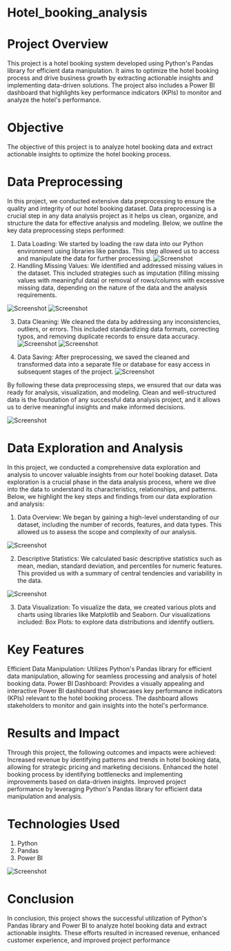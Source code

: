 # Hotel_booking_analysis
# Project Overview
This project is a hotel booking system developed using Python's Pandas library for efficient data manipulation. It aims to optimize the hotel booking process and drive business growth by extracting actionable insights and implementing data-driven solutions. The project also includes a Power BI dashboard that highlights key performance indicators (KPIs) to monitor and analyze the hotel's performance.

# Objective
The objective of this project is to analyze hotel booking data and extract actionable insights to optimize the hotel booking process.

# Data Preprocessing
  In this project, we conducted extensive data preprocessing to ensure the quality and integrity of our hotel booking dataset. Data preprocessing is a crucial step in any data analysis project as it helps us clean, organize, and structure the data for effective analysis and modeling. Below, we outline the key data preprocessing steps performed:
1. Data Loading: We started by loading the raw data into our Python environment using libraries like pandas. This step allowed us to access and manipulate the data for further processing.
![Screenshot](Screenshot1.PNG)
2. Handling Missing Values: We identified and addressed missing values in the dataset. This included strategies such as imputation (filling missing values with meaningful data) or removal of rows/columns with excessive missing data, depending on the nature of the data and the analysis requirements.

![Screenshot](Screenshot9.PNG)
![Screenshot](Screenshot10.PNG)

3. Data Cleaning: We cleaned the data by addressing any inconsistencies, outliers, or errors. This included standardizing data formats, correcting typos, and removing duplicate records to ensure data accuracy.
![Screenshot](Screenshot4.PNG)
![Screenshot](Screenshot13.PNG)

4. Data Saving: After preprocessing, we saved the cleaned and transformed data into a separate file or database for easy access in subsequent stages of the project.
![Screenshot](Screenshot14.PNG)

By following these data preprocessing steps, we ensured that our data was ready for analysis, visualization, and modeling. Clean and well-structured data is the foundation of any successful data analysis project, and it allows us to derive meaningful insights and make informed decisions.

![Screenshot](Screenshot11.PNG)






# Data Exploration and Analysis

In this project, we conducted a comprehensive data exploration and analysis to uncover valuable insights from our hotel booking dataset. Data exploration is a crucial phase in the data analysis process, where we dive into the data to understand its characteristics, relationships, and patterns. Below, we highlight the key steps and findings from our data exploration and analysis:
1. Data Overview:
We began by gaining a high-level understanding of our dataset, including the number of records, features, and data types. This allowed us to assess the scope and complexity of our analysis.

![Screenshot](Screenshot5.PNG)

2. Descriptive Statistics:
We calculated basic descriptive statistics such as mean, median, standard deviation, and percentiles for numeric features. This provided us with a summary of central tendencies and variability in the data.

![Screenshot](Screenshot15.PNG)

3. Data Visualization:
To visualize the data, we created various plots and charts using libraries like Matplotlib and Seaborn. Our visualizations included:
Box Plots: to explore data distributions and identify outliers.

# Key Features
Efficient Data Manipulation: Utilizes Python's Pandas library for efficient data manipulation, allowing for seamless processing and analysis of hotel booking data.
Power BI Dashboard: Provides a visually appealing and interactive Power BI dashboard that showcases key performance indicators (KPIs) relevant to the hotel booking process. The dashboard allows stakeholders to monitor and gain insights into the hotel's performance.

# Results and Impact
Through this project, the following outcomes and impacts were achieved: Increased revenue by identifying patterns and trends in hotel booking data, allowing for strategic pricing and marketing decisions. Enhanced the hotel booking process by identifying bottlenecks and implementing improvements based on data-driven insights. Improved project performance by leveraging Python's Pandas library for efficient data manipulation and analysis.

# Technologies Used
1) Python
2) Pandas
3) Power BI

![Screenshot](screenshot2.png)

# Conclusion
In conclusion, this project shows the successful utilization of Python's Pandas library and Power BI to analyze hotel booking data and extract actionable insights. These efforts resulted in increased revenue, enhanced customer experience, and improved project performance
